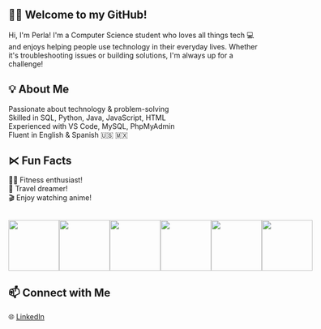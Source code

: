 ## 👩‍💻 Welcome to my GitHub!

Hi, I'm Perla! I'm a Computer Science student who loves all things tech 💻 and enjoys helping people use technology in their everyday lives. Whether it's troubleshooting issues or building solutions, I'm always up for a challenge!

## 💡 About Me
Passionate about technology & problem-solving<br>
Skilled in SQL, Python, Java, JavaScript, HTML<br>
Experienced with VS Code, MySQL, PhpMyAdmin<br>
Fluent in English & Spanish 🇺🇸 🇲🇽

## ⋉ Fun Facts
🏋️‍♀️ Fitness enthusiast!<br>
🛫 Travel dreamer!<br>
🎬 Enjoy watching anime!<br>

## 

<div style="display: flex; align-items:center; ">
  
  <img src="https://i.pinimg.com/736x/86/ad/01/86ad01aac334ed269e9d33dab95a2217.jpg" width="100" />
  <img src="https://i.pinimg.com/736x/bb/17/1f/bb171ff3c32d00aff7620053d6b192f2.jpg" width="100" />
  <img src="https://i.pinimg.com/736x/61/85/9d/61859de41676d7b22e8afe4065a7ea7f.jpg" width="100" />
  <img src="https://i.pinimg.com/736x/49/c1/50/49c1506f346f94f81de147be91f143bb.jpg" width="100" />
  <img src="https://media0.giphy.com/media/v1.Y2lkPTc5MGI3NjExNGt3dXRzODZlcDYzcWRuMm9id2RmcTMwOGhrdDVmNmV4aGlsNTVmZCZlcD12MV9pbnRlcm5hbF9naWZfYnlfaWQmY3Q9Zw/OLPQ6z2hlHmwFc4Hso/giphy.gif" width="100" />
  <img src="https://media4.giphy.com/media/v1.Y2lkPTc5MGI3NjExM2MxZ2twZzh0b3BpM2tpdzZna25kYmZyaW9pYzF6d2I4cGcyaHFhMCZlcD12MV9pbnRlcm5hbF9naWZfYnlfaWQmY3Q9Zw/oJjxexthHrPbi/giphy.gif" width="100" height="100"/>

</div>


## 📫 Connect with Me
🌐 [LinkedIn](https://www.linkedin.com/in/perla-rodriguez-08892126b)


